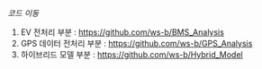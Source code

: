 *코드 이동*
1. EV 전처리 부분 : https://github.com/ws-b/BMS_Analysis
2. GPS 데이터 전처리 부분 : https://github.com/ws-b/GPS_Analysis
3. 하이브리드 모델 부분 : https://github.com/ws-b/Hybrid_Model
